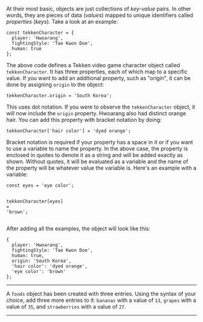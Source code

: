 <div class="challenge-instructions basic-data-structures"><div><section id="description">
<p>At their most basic, objects are just collections of <dfn>key-value</dfn> pairs. In other words, they are pieces of data (<dfn>values</dfn>) mapped to unique identifiers called <dfn>properties</dfn> (<dfn>keys</dfn>). Take a look at an example:</p>
<pre class="language-js"><code class="language-js"><span class="token keyword">const</span> tekkenCharacter <span class="token operator">=</span> <span class="token punctuation">{</span>
  player<span class="token operator">:</span> <span class="token string">'Hwoarang'</span><span class="token punctuation">,</span>
  fightingStyle<span class="token operator">:</span> <span class="token string">'Tae Kwon Doe'</span><span class="token punctuation">,</span>
  human<span class="token operator">:</span> <span class="token boolean">true</span>
<span class="token punctuation">}</span><span class="token punctuation">;</span>
</code></pre>
<p>The above code defines a Tekken video game character object called <code>tekkenCharacter</code>. It has three properties, each of which map to a specific value. If you want to add an additional property, such as "origin", it can be done by assigning <code>origin</code> to the object:</p>
<pre class="language-js"><code class="language-js">tekkenCharacter<span class="token punctuation">.</span>origin <span class="token operator">=</span> <span class="token string">'South Korea'</span><span class="token punctuation">;</span>
</code></pre>
<p>This uses dot notation. If you were to observe the <code>tekkenCharacter</code> object, it will now include the <code>origin</code> property. Hwoarang also had distinct orange hair. You can add this property with bracket notation by doing:</p>
<pre class="language-js"><code class="language-js">tekkenCharacter<span class="token punctuation">[</span><span class="token string">'hair color'</span><span class="token punctuation">]</span> <span class="token operator">=</span> <span class="token string">'dyed orange'</span><span class="token punctuation">;</span>
</code></pre>
<p>Bracket notation is required if your property has a space in it or if you want to use a variable to name the property. In the above case, the property is enclosed in quotes to denote it as a string and will be added exactly as shown. Without quotes, it will be evaluated as a variable and the name of the property will be whatever value the variable is. Here's an example with a variable:</p>
<pre class="language-js"><code class="language-js"><span class="token keyword">const</span> eyes <span class="token operator">=</span> <span class="token string">'eye color'</span><span class="token punctuation">;</span>

tekkenCharacter<span class="token punctuation">[</span>eyes<span class="token punctuation">]</span> <span class="token operator">=</span> <span class="token string">'brown'</span><span class="token punctuation">;</span>
</code></pre>
<p>After adding all the examples, the object will look like this:</p>
<pre class="language-js"><code class="language-js"><span class="token punctuation">{</span>
  player<span class="token operator">:</span> <span class="token string">'Hwoarang'</span><span class="token punctuation">,</span>
  fightingStyle<span class="token operator">:</span> <span class="token string">'Tae Kwon Doe'</span><span class="token punctuation">,</span>
  human<span class="token operator">:</span> <span class="token boolean">true</span><span class="token punctuation">,</span>
  origin<span class="token operator">:</span> <span class="token string">'South Korea'</span><span class="token punctuation">,</span>
  <span class="token string">'hair color'</span><span class="token operator">:</span> <span class="token string">'dyed orange'</span><span class="token punctuation">,</span>
  <span class="token string">'eye color'</span><span class="token operator">:</span> <span class="token string">'brown'</span>
<span class="token punctuation">}</span><span class="token punctuation">;</span>
</code></pre>
</section></div><hr/><div><section id="instructions">
<p>A <code>foods</code> object has been created with three entries. Using the syntax of your choice, add three more entries to it: <code>bananas</code> with a value of <code>13</code>, <code>grapes</code> with a value of <code>35</code>, and <code>strawberries</code> with a value of <code>27</code>.</p>
</section></div><hr/></div>